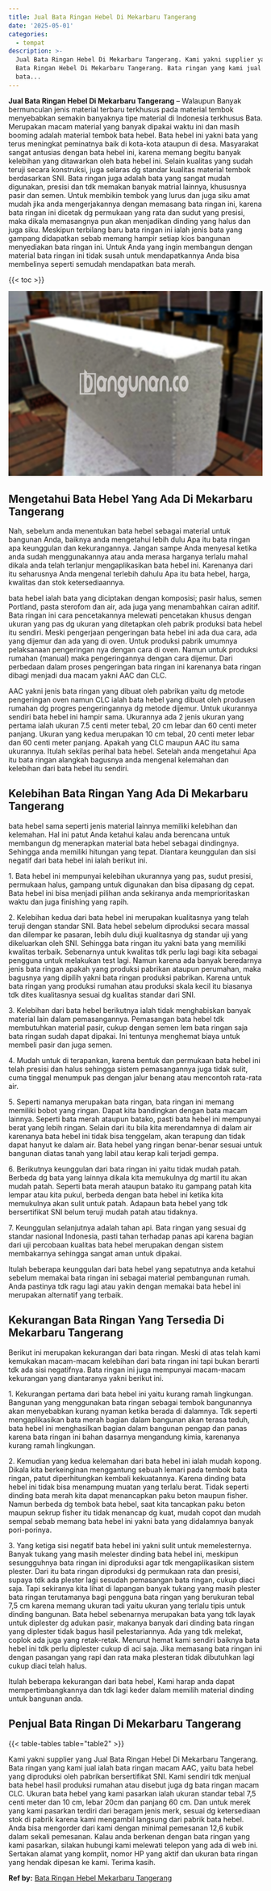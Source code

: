 ```yaml
---
title: Jual Bata Ringan Hebel Di Mekarbaru Tangerang
date: '2025-05-01'
categories:
  - tempat
description: >-
  Jual Bata Ringan Hebel Di Mekarbaru Tangerang. Kami yakni supplier yang Jual
  Bata Ringan Hebel Di Mekarbaru Tangerang. Bata ringan yang kami jual ialah
  bata...
---
```


**Jual Bata Ringan Hebel Di Mekarbaru Tangerang** – Walaupun Banyak bermunculan jenis material terbaru terkhusus pada material tembok menyebabkan semakin banyaknya tipe material di Indonesia terkhusus Bata. Merupakan macam material yang banyak dipakai waktu ini dan masih booming adalah material tembok bata hebel. Bata hebel ini yakni bata yang terus meningkat peminatnya baik di kota-kota ataupun di desa. Masyarakat sangat antusias dengan bata hebel ini, karena memang begitu banyak kelebihan yang ditawarkan oleh bata hebel ini. Selain kualitas yang sudah teruji secara konstruksi, juga selaras dg standar kualitas material tembok berdasarkan SNI. Bata ringan juga adalah bata yang sangat mudah digunakan, presisi dan tdk memakan banyak matrial lainnya, khususnya pasir dan semen. Untuk membikin tembok yang lurus dan juga siku amat mudah jika anda mengerjakannya dengan memasang bata ringan ini, karena bata ringan ini dicetak dg permukaan yang rata dan sudut yang presisi, maka dikala memasangnya pun akan menjadikan dinding yang halus dan juga siku. Meskipun terbilang baru bata ringan ini ialah jenis bata yang gampang didapatkan sebab memang hampir setiap kios bangunan menyediakan bata ringan ini. Untuk Anda yang ingin membangun dengan material bata ringan ini tidak susah untuk mendapatkannya Anda bisa membelinya seperti semudah mendapatkan bata merah.

{{< toc >}}

![Jual Bata Ringan Hebel Di Mekarbaru Tangerang](/images/jual-hebel-murah-30.png)

## Mengetahui Bata Hebel Yang Ada Di Mekarbaru Tangerang

Nah, sebelum anda menentukan bata hebel sebagai material untuk bangunan Anda, baiknya anda mengetahui lebih dulu Apa itu bata ringan apa keunggulan dan kekurangannya. Jangan sampe Anda menyesal ketika anda sudah menggunakannya atau anda merasa harganya terlalu mahal dikala anda telah terlanjur mengaplikasikan bata hebel ini. Karenanya dari itu seharusnya Anda mengenal terlebih dahulu Apa itu bata hebel, harga, kwalitas dan stok ketersediaannya.

bata hebel ialah bata yang diciptakan dengan komposisi; pasir halus, semen Portland, pasta sterofom dan air, ada juga yang menambahkan cairan aditif. Bata ringan ini cara pencetakannya melewati pencetakan khusus dengan ukuran yang pas dg ukuran yang ditetapkan oleh pabrik produksi bata hebel itu sendiri. Meski pengerjaan pengeringan bata hebel ini ada dua cara, ada yang dijemur dan ada yang di oven. Untuk produksi pabrik umumnya pelaksanaan pengeringan nya dengan cara di oven. Namun untuk produksi rumahan (manual) maka pengeringannya dengan cara dijemur. Dari perbedaan dalam proses pengeringan bata ringan ini karenanya bata ringan dibagi menjadi dua macam yakni AAC dan CLC.

AAC yakni jenis bata ringan yang dibuat oleh pabrikan yaitu dg metode pengeringan oven namun CLC ialah bata hebel yang dibuat oleh produsen rumahan dg progres pengeringannya dg metode dijemur. Untuk ukurannya sendiri bata hebel ini hampir sama. Ukurannya ada 2 jenis ukuran yang pertama ialah ukuran 7.5 centi meter tebal, 20 cm lebar dan 60 centi meter panjang. Ukuran yang kedua merupakan 10 cm tebal, 20 centi meter lebar dan 60 centi meter panjang. Apakah yang CLC maupun AAC itu sama ukurannya. Itulah sekilas perihal bata hebel. Setelah anda mengetahui Apa itu bata ringan alangkah bagusnya anda mengenal kelemahan dan kelebihan dari bata hebel itu sendiri.

## Kelebihan Bata Ringan Yang Ada Di Mekarbaru Tangerang

bata hebel sama seperti jenis material lainnya memiliki kelebihan dan kelemahan. Hal ini patut Anda ketahui kalau anda berencana untuk membangun dg menerapkan material bata hebel sebagai dindingnya. Sehingga anda memiliki hitungan yang tepat. Diantara keunggulan dan sisi negatif dari bata hebel ini ialah berikut ini.

1\. Bata hebel ini mempunyai kelebihan ukurannya yang pas, sudut presisi, permukaan halus, gampang untuk digunakan dan bisa dipasang dg cepat. Bata hebel ini bisa menjadi pilihan anda sekiranya anda memprioritaskan waktu dan juga finishing yang rapih.

2\. Kelebihan kedua dari bata hebel ini merupakan kualitasnya yang telah teruji dengan standar SNI. Bata hebel sebelum diproduksi secara massal dan dilempar ke pasaran, lebih dulu diuji kualitasnya dg standar uji yang dikeluarkan oleh SNI. Sehingga bata ringan itu yakni bata yang memiliki kwalitas terbaik. Sebenarnya untuk kwalitas tdk perlu lagi bagi kita sebagai pengguna untuk melakukan test lagi. Namun karena ada banyak beredarnya jenis bata ringan apakah yang produksi pabrikan ataupun perumahan, maka bagusnya yang dipilih yakni bata ringan produksi pabrikan. Karena untuk bata ringan yang produksi rumahan atau produksi skala kecil itu biasanya tdk dites kualitasnya sesuai dg kualitas standar dari SNI.

3\. Kelebihan dari bata hebel berikutnya ialah tidak menghabiskan banyak material lain dalam pemasangannya. Pemasangan bata hebel tdk membutuhkan material pasir, cukup dengan semen lem bata ringan saja bata ringan sudah dapat dipakai. Ini tentunya menghemat biaya untuk membeli pasir dan juga semen.

4\. Mudah untuk di terapankan, karena bentuk dan permukaan bata hebel ini telah presisi dan halus sehingga sistem pemasangannya juga tidak sulit, cuma tinggal menumpuk pas dengan jalur benang atau mencontoh rata-rata air.

5\. Seperti namanya merupakan bata ringan, bata ringan ini memang memiliki bobot yang ringan. Dapat kita bandingkan dengan bata macam lainnya. Seperti bata merah ataupun batako, pasti bata hebel ini mempunyai berat yang lebih ringan. Selain dari itu bila kita merendamnya di dalam air karenanya bata hebel ini tidak bisa tenggelam, akan terapung dan tidak dapat hanyut ke dalam air. Bata hebel yang ringan benar-benar sesuai untuk bangunan diatas tanah yang labil atau kerap kali terjadi gempa.

6\. Berikutnya keunggulan dari bata ringan ini yaitu tidak mudah patah. Berbeda dg bata yang lainnya dikala kita memukulnya dg martil itu akan mudah patah. Seperti bata merah ataupun batako itu gampang patah kita lempar atau kita pukul, berbeda dengan bata hebel ini ketika kita memukulnya akan sulit untuk patah. Adapaun bata hebel yang tdk bersertifikat SNI belum teruji mudah patah atau tidaknya.

7\. Keunggulan selanjutnya adalah tahan api. Bata ringan yang sesuai dg standar nasional Indonesia, pasti tahan terhadap panas api karena bagian dari uji percobaan kualitas bata hebel merupakan dengan sistem membakarnya sehingga sangat aman untuk dipakai.

Itulah beberapa keunggulan dari bata hebel yang sepatutnya anda ketahui sebelum memakai bata ringan ini sebagai material pembangunan rumah. Anda pastinya tdk ragu lagi atau yakin dengan memakai bata hebel ini merupakan alternatif yang terbaik.

## Kekurangan Bata Ringan Yang Tersedia Di Mekarbaru Tangerang

Berikut ini merupakan kekurangan dari bata ringan. Meski di atas telah kami kemukakan macam-macam kelebihan dari bata ringan ini tapi bukan berarti tdk ada sisi negatifnya. Bata ringan ini juga mempunyai macam-macam kekurangan yang diantaranya yakni berikut ini.

1\. Kekurangan pertama dari bata hebel ini yaitu kurang ramah lingkungan. Bangunan yang menggunakan bata ringan sebagai tembok bangunannya akan menyebabkan kurang nyaman ketika berada di dalamnya. Tdk seperti mengaplikasikan bata merah bagian dalam bangunan akan terasa teduh, bata hebel ini menghasilkan bagian dalam bangunan pengap dan panas karena bata ringan ini bahan dasarnya mengandung kimia, karenanya kurang ramah lingkungan.

2\. Kemudian yang kedua kelemahan dari bata hebel ini ialah mudah kopong. Dikala kita berkeinginan menggantung sebuah lemari pada tembok bata ringan, patut diperhitungkan kembali kekuatannya. Karena dinding bata hebel ini tidak bisa menampung muatan yang terlalu berat. Tidak seperti dinding bata merah kita dapat menancapkan paku beton maupun fisher. Namun berbeda dg tembok bata hebel, saat kita tancapkan paku beton maupun sekrup fisher itu tidak menancap dg kuat, mudah copot dan mudah sempal sebab memang bata hebel ini yakni bata yang didalamnya banyak pori-porinya.

3\. Yang ketiga sisi negatif bata hebel ini yakni sulit untuk memelesternya. Banyak tukang yang masih melester dinding bata hebel ini, meskipun sesungguhnya bata ringan ini diproduksi agar tdk mengaplikasikan sistem plester. Dari itu bata ringan diproduksi dg permukaan rata dan presisi, supaya tdk ada plester lagi sesudah pemasangan bata ringan, cukup diaci saja. Tapi sekiranya kita lihat di lapangan banyak tukang yang masih plester bata ringan terutamanya bagi pengguna bata ringan yang berukuran tebal 7,5 cm karena memang ukuran tadi yaitu ukuran yang terlalu tipis untuk dinding bangunan. Bata hebel sebenarnya merupakan bata yang tdk layak untuk diplester dg adukan pasir, makanya banyak dari dinding bata ringan yang diplester tidak bagus hasil pelestariannya. Ada yang tdk melekat, coplok ada juga yang retak-retak. Menurut hemat kami sendiri baiknya bata hebel ini tdk perlu diplester cukup di aci saja. Jika memasang bata ringan ini dengan pasangan yang rapi dan rata maka plesteran tidak dibutuhkan lagi cukup diaci telah halus.

Itulah beberapa kekurangan dari bata hebel, Kami harap anda dapat mempertimbangkannya dan tdk lagi keder dalam memilih material dinding untuk bangunan anda.

## Penjual Bata Ringan Di Mekarbaru Tangerang

{{< table-tables table="table2" >}}

Kami yakni supplier yang Jual Bata Ringan Hebel Di Mekarbaru Tangerang. Bata ringan yang kami jual ialah bata ringan macam AAC, yaitu bata hebel yang diproduksi oleh pabrikan bersertifikat SNI. Kami sendiri tdk menjual bata hebel hasil produksi rumahan atau disebut juga dg bata ringan macam CLC. Ukuran bata hebel yang kami pasarkan ialah ukuran standar tebal 7,5 centi meter dan 10 cm, lebar 20cm dan panjang 60 cm. Dan untuk merek yang kami pasarkan terdiri dari beragam jenis merk, sesuai dg ketersediaan stok di pabrik karena kami mengambil langsung dari pabrik bata hebel. Anda bisa mengorder dari kami dengan minimal pemesanan 12,6 kubik dalam sekali pemesanan. Kalau anda berkenan dengan bata ringan yang kami pasarkan, silakan hubungi kami melewati telepon yang ada di web ini. Sertakan alamat yang komplit, nomor HP yang aktif dan ukuran bata ringan yang hendak dipesan ke kami. Terima kasih.

**Ref by:** [Bata Ringan Hebel Mekarbaru Tangerang](https://id.wikipedia.org/wiki/Bata)
